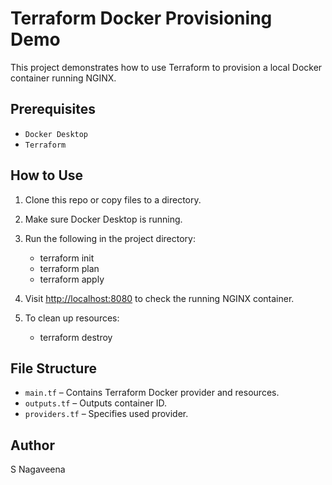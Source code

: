 # Terraform Docker Provisioning Demo

This project demonstrates how to use Terraform to provision a local Docker container running NGINX.

## Prerequisites

- `Docker Desktop`
- `Terraform`

## How to Use

1. Clone this repo or copy files to a directory.
2. Make sure Docker Desktop is running.
3. Run the following in the project directory:
   - terraform init
   - terraform plan
   - terraform apply


4. Visit [http://localhost:8080](http://localhost:8080) to check the running NGINX container.
5. To clean up resources:
   - terraform destroy

  
## File Structure

- `main.tf` – Contains Terraform Docker provider and resources.
- `outputs.tf` – Outputs container ID.
- `providers.tf` – Specifies used provider.

## Author
S Nagaveena

